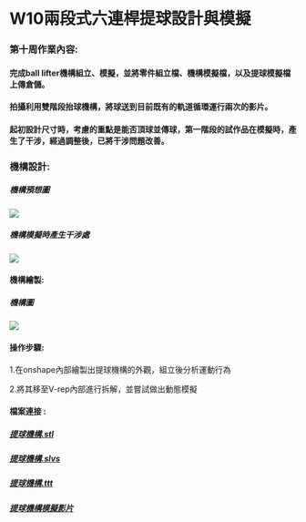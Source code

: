 # W10兩段式六連桿提球設計與模擬

### 第十周作業內容:

#### 完成ball lifter機構組立、模擬，並將零件組立檔、機構模擬檔，以及提球模擬檔上傳倉儲。

#### 拍攝利用雙階段抬球機構，將球送到目前既有的軌道循環運行兩次的影片。

#### 起初設計尺寸時，考慮的重點是能否頂球並傳球，第一階段的試作品在模擬時，產生了干涉，經過調整後，已將干涉問題改善。

### 機構設計:

##### 機構預想圖

![](https://github.com/scrum-1/gitbook/blob/master/ag12/%E5%9C%96%E7%89%87/b6f2df4b-73c2-4cd9-82b7-a38700338b67.jpg)

##### 機構模擬時產生干涉處

![](https://github.com/scrum-1/gitbook/blob/master/ag12/%E5%9C%96%E7%89%87/826091bd-7de2-4fed-909a-293dfbf1f2ab.png)

#### 機構繪製:

##### 機構圖

![](https://github.com/scrum-1/gitbook/blob/master/ag12/%E5%9C%96%E7%89%87/f97fe5d7-d25d-49ae-98f5-1a45806e90a9.png)

#### 操作步驟:
1.在onshape內部繪製出提球機構的外觀，組立後分析運動行為

2.將其移至V-rep內部進行拆解，並嘗試做出動態模擬

#### 檔案連接 :

##### [提球機構.stl](https://github.com/s40523139/cd2018/blob/gh-pages/work10/cd_w11_ag12.stl)

##### [提球機構.slvs](https://github.com/s40523139/cd2018/blob/gh-pages/work10/cd_w11_ag12.slvs)

##### [提球機構.ttt](https://github.com/s40523139/cd2018/blob/gh-pages/work10/cd_w11_ag12.ttt)

##### [提球機構模擬影片](https://www.youtube.com/watch?v=2HqXhCBDxmg&feature=youtu.be)
